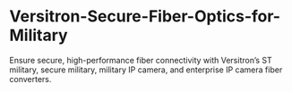 # Versitron-Secure-Fiber-Optics-for-Military
Ensure secure, high-performance fiber connectivity with Versitron’s ST military, secure military, military IP camera, and enterprise IP camera fiber converters.
